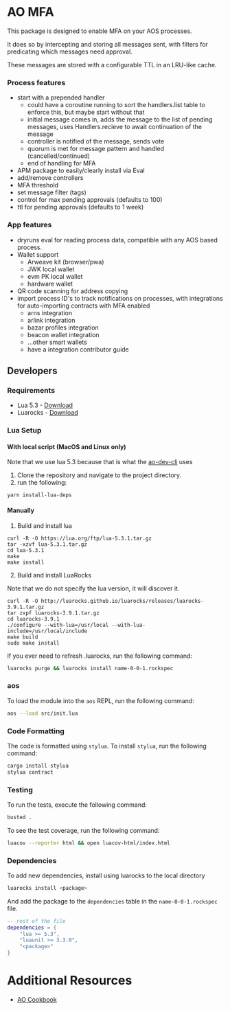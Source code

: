 # AO MFA

This package is designed to enable MFA on your AOS processes.

It does so by intercepting and storing all messages sent, with filters for
predicating which messages need approval.

These messages are stored with a configurable TTL in an LRU-like cache.

### Process features

- start with a prepended handler
  - could have a coroutine running to sort the handlers.list table to enforce
    this, but maybe start without that
  - initial message comes in, adds the message to the list of pending messages,
    uses Handlers.recieve to await continuation of the message
  - controller is notified of the message, sends vote
  - quorum is met for message pattern and handled (cancelled/continued)
  - end of handling for MFA
- APM package to easily/clearly install via Eval
- add/remove controllers
- MFA threshold
- set message filter (tags)
- control for max pending approvals (defaults to 100)
- ttl for pending approvals (defaults to 1 week)

### App features

- dryruns eval for reading process data, compatible with any AOS based process.
- Wallet support
  - Arweave kit (browser/pwa)
  - JWK local wallet
  - evm PK local wallet
  - hardware wallet
- QR code scanning for address copying
- import process ID's to track notifications on processes, with integrations for
  auto-importing contracts with MFA enabled
  - arns integration
  - arlink integration
  - bazar profiles integration
  - beacon wallet integration
  - ...other smart wallets
  - have a integration contributor guide

## Developers

### Requirements

- Lua 5.3 - [Download](https://www.lua.org/download.html)
- Luarocks - [Download](https://luarocks.org/)

### Lua Setup

#### With local script (MacOS and Linux only)

Note that we use lua 5.3 because that is what the
[ao-dev-cli](https://github.com/permaweb/ao/tree/main/dev-cli) uses

1. Clone the repository and navigate to the project directory.
2. run the following:

```shell
yarn install-lua-deps
```

#### Manually

1. Build and install lua

```shell
curl -R -O https://lua.org/ftp/lua-5.3.1.tar.gz
tar -xzvf lua-5.3.1.tar.gz
cd lua-5.3.1
make
make install
```

2. Build and install LuaRocks

Note that we do not specify the lua version, it will discover it.

```shell
curl -R -O http://luarocks.github.io/luarocks/releases/luarocks-3.9.1.tar.gz
tar zxpf luarocks-3.9.1.tar.gz
cd luarocks-3.9.1
./configure --with-lua=/usr/local --with-lua-include=/usr/local/include
make build
sudo make install
```

If you ever need to refresh .luarocks, run the following command:

```sh
luarocks purge && luarocks install name-0-0-1.rockspec
```

### aos

To load the module into the `aos` REPL, run the following command:

```sh
aos --load src/init.lua
```

### Code Formatting

The code is formatted using `stylua`. To install `stylua`, run the following
command:

```sh
cargo install stylua
stylua contract
```

### Testing

To run the tests, execute the following command:

```sh
busted .
```

To see the test coverage, run the following command:

```sh
luacov --reporter html && open luacov-html/index.html
```

### Dependencies

To add new dependencies, install using luarocks to the local directory

```sh
luarocks install <package>
```

And add the package to the `dependencies` table in the `name-0-0-1.rockspec`
file.

```lua
-- rest of the file
dependencies = {
    "lua >= 5.3",
    "luaunit >= 3.3.0",
    "<package>"
}
```

# Additional Resources

- [AO Cookbook]

[AO Cookbook]: https://cookbook_ao.arweave.dev

